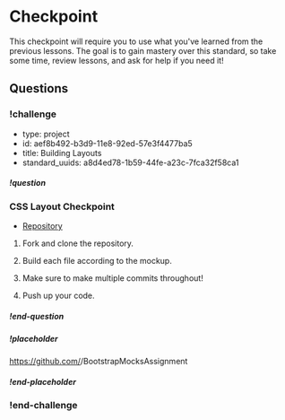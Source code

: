 # Checkpoint

This checkpoint will require you to use what you've learned from the previous lessons. The goal is to gain mastery over this standard, so take some time, review lessons, and ask for help if you need it!

## Questions

<!-- Question -->

### !challenge

* type: project
* id: aef8b492-b3d9-11e8-92ed-57e3f4477ba5
* title: Building Layouts
* standard_uuids: a8d4ed78-1b59-44fe-a23c-7fca32f58ca1

##### !question

### CSS Layout Checkpoint

* [Repository](https://github.com/gSchool/BootstrapMocksAssignment)

1. Fork and clone the repository.

1. Build each file according to the mockup.

1. Make sure to make multiple commits throughout!

1. Push up your code.

##### !end-question

##### !placeholder

https://github.com/<username>/BootstrapMocksAssignment

##### !end-placeholder

### !end-challenge
